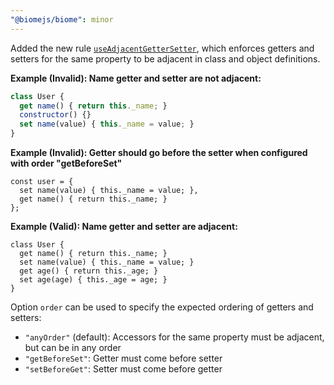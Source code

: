 ```yaml
---
"@biomejs/biome": minor
---
```


Added the new rule [`useAdjacentGetterSetter`](https://biomejs.dev/linter/rules/use-adjacent-getter-setter), which enforces getters and setters for the same property
to be adjacent in class and object definitions.

**Example (Invalid): Name getter and setter are not adjacent:**

```js
class User {
  get name() { return this._name; }
  constructor() {}
  set name(value) { this._name = value; }
}
```

**Example (Invalid): Getter should go before the setter when configured with order "getBeforeSet"**

```js,expect_diagnostic,use_options
const user = {
  set name(value) { this._name = value; },
  get name() { return this._name; }
};
```

**Example (Valid): Name getter and setter are adjacent:**

```js,use_options
class User {
  get name() { return this._name; }
  set name(value) { this._name = value; }
  get age() { return this._age; }
  set age(age) { this._age = age; }
}
```

Option `order` can be used to specify the expected ordering of getters and setters:

 - `"anyOrder"` (default): Accessors for the same property must be adjacent, but can be in any order
 - `"getBeforeSet"`: Getter must come before setter
 - `"setBeforeGet"`: Setter must come before getter
